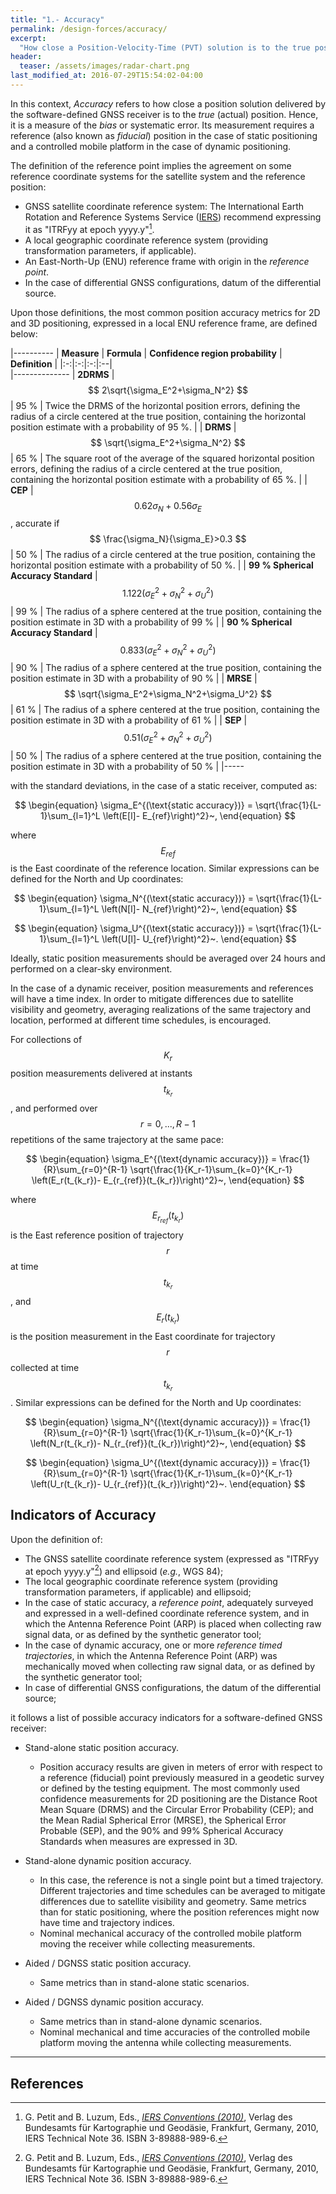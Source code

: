```yaml
---
title: "1.- Accuracy"
permalink: /design-forces/accuracy/
excerpt:
  "How close a Position-Velocity-Time (PVT) solution is to the true position."
header:
  teaser: /assets/images/radar-chart.png
last_modified_at: 2016-07-29T15:54:02-04:00
---
```


In this context, _Accuracy_ refers to how close a position solution delivered by
the software-defined GNSS receiver is to the _true_ (actual) position. Hence, it
is a measure of the _bias_ or systematic error. Its measurement requires a
reference (also known as _fiducial_) position in the case of static positioning
and a controlled mobile platform in the case of dynamic positioning.

The definition of the reference point implies the agreement on some reference
coordinate systems for the satellite system and the reference position:

* GNSS satellite coordinate reference system: The International Earth Rotation
  and Reference Systems Service
  ([IERS](https://www.iers.org/IERS/EN/Home/home_node.html)) recommend
  expressing it as "ITRFyy at epoch yyyy.y"[^Petit10].
* A local geographic coordinate reference system (providing transformation
  parameters, if applicable).
* An East-North-Up (ENU) reference frame with origin in the _reference point_.
* In the case of differential GNSS configurations, datum of the differential
  source.

Upon those definitions, the most common position accuracy metrics for 2D and 3D
positioning, expressed in a local ENU reference frame, are defined below:

|----------
|  **Measure**  |  **Formula** | **Confidence region probability** | **Definition** |
|:-:|:-:|:-:|:--|  
|--------------
|  **2DRMS** | $$ 2\sqrt{\sigma_E^2+\sigma_N^2} $$ | 95 % | Twice the DRMS of the horizontal position errors, defining the radius of a circle centered at the true position, containing the horizontal position estimate with a probability of 95 %. |
|  **DRMS**  | $$ \sqrt{\sigma_E^2+\sigma_N^2} $$  | 65 % | The square root of the average of the squared horizontal position errors, defining the radius of a circle centered at the true position, containing the horizontal position estimate with a probability of 65 %. |
|  **CEP**   | $$ 0.62\sigma_N+0.56\sigma_E $$, accurate if $$ \frac{\sigma_N}{\sigma_E}>0.3 $$ | 50 % | The radius of a circle centered at the true position, containing the horizontal position estimate with a probability of 50 %. |
|  **99 % Spherical Accuracy Standard** | $$ 1.122 \left(\sigma_E^2+\sigma_N^2+\sigma_U^2\right) $$ | 99 % | The radius of a sphere centered at the true position, containing the position estimate in 3D with a probability of 99 %  |
|  **90 % Spherical Accuracy Standard** | $$ 0.833 \left(\sigma_E^2+\sigma_N^2+\sigma_U^2\right) $$ | 90 % | The radius of a sphere centered at the true position, containing the position estimate in 3D with a probability of 90 %  |
|  **MRSE**  | $$ \sqrt{\sigma_E^2+\sigma_N^2+\sigma_U^2} $$ | 61 % | The radius of a sphere centered at the true position, containing the position estimate in 3D with a probability of 61 % |
|  **SEP**   | $$ 0.51 \left(\sigma_E^2+\sigma_N^2+\sigma_U^2\right) $$ | 50 % | The radius of a sphere centered at the true position, containing the position estimate in 3D with a probability of 50 % |
|-----

with the standard deviations, in the case of a static receiver, computed as:

$$ \begin{equation}
\sigma_E^{(\text{static accuracy})} = \sqrt{\frac{1}{L-1}\sum_{l=1}^L \left(E[l]- E_{ref}\right)^2}~,
\end{equation} $$

where $$ E_{ref} $$ is the East coordinate of the reference location. Similar
expressions can be defined for the North and Up coordinates:

$$ \begin{equation}
\sigma_N^{(\text{static accuracy})} = \sqrt{\frac{1}{L-1}\sum_{l=1}^L \left(N[l]- N_{ref}\right)^2}~,
\end{equation} $$

$$ \begin{equation}
\sigma_U^{(\text{static accuracy})} = \sqrt{\frac{1}{L-1}\sum_{l=1}^L \left(U[l]- U_{ref}\right)^2}~.
\end{equation} $$

Ideally, static position measurements should be averaged over 24 hours and
performed on a clear-sky environment.

In the case of a dynamic receiver, position measurements and references will
have a time index. In order to mitigate differences due to satellite visibility
and geometry, averaging realizations of the same trajectory and location,
performed at different time schedules, is encouraged.

For collections of $$ K_r $$ position measurements delivered at instants
$$ t_{k_r} $$, and performed over $$ r=0,...,R-1 $$ repetitions of the same
trajectory at the same pace:

$$ \begin{equation}
\sigma_E^{(\text{dynamic accuracy})} = \frac{1}{R}\sum_{r=0}^{R-1} \sqrt{\frac{1}{K_r-1}\sum_{k=0}^{K_r-1} \left(E_r(t_{k_r})- E_{r_{ref}}(t_{k_r})\right)^2}~,
\end{equation} $$

where $$ E_{r_{ref}}(t_{k_r}) $$ is the East reference position of trajectory
$$ r $$ at time $$ t_{k_r} $$, and $$ E_r(t_{k_r}) $$ is the position
measurement in the East coordinate for trajectory $$ r $$ collected at time
$$ t_{k_r} $$. Similar expressions can be defined for the North and Up
coordinates:

$$ \begin{equation}
\sigma_N^{(\text{dynamic accuracy})} = \frac{1}{R}\sum_{r=0}^{R-1} \sqrt{\frac{1}{K_r-1}\sum_{k=0}^{K_r-1} \left(N_r(t_{k_r})- N_{r_{ref}}(t_{k_r})\right)^2}~,
\end{equation} $$

$$ \begin{equation}
\sigma_U^{(\text{dynamic accuracy})} = \frac{1}{R}\sum_{r=0}^{R-1} \sqrt{\frac{1}{K_r-1}\sum_{k=0}^{K_r-1} \left(U_r(t_{k_r})- U_{r_{ref}}(t_{k_r})\right)^2}~.
\end{equation} $$


## Indicators of Accuracy

Upon the definition of:

  - The GNSS satellite coordinate reference system (expressed as "ITRFyy at
    epoch yyyy.y"[^Petit10]) and ellipsoid (_e.g._, WGS 84);
  - The local geographic coordinate reference system (providing transformation
    parameters, if applicable) and ellipsoid;
  - In the case of static accuracy, a _reference point_, adequately surveyed and
    expressed in a well-defined coordinate reference system, and in which the
    Antenna Reference Point (ARP) is placed when collecting raw signal data, or
    as defined by the synthetic generator tool;
  - In the case of dynamic accuracy, one or more _reference timed trajectories_,
    in which the Antenna Reference Point (ARP) was mechanically moved when
    collecting raw signal data, or as defined by the synthetic generator tool;
  - In case of differential GNSS configurations, the datum of the differential
    source;

it follows a list of possible accuracy indicators for a software-defined GNSS
receiver:

* Stand-alone static position accuracy.
  - Position accuracy results are given in meters of error with respect to a
    reference (fiducial) point previously measured in a geodetic survey or
    defined by the testing equipment. The most commonly used confidence
    measurements for 2D positioning are the Distance Root Mean Square (DRMS) and
    the Circular Error Probability (CEP); and the Mean Radial Spherical Error
    (MRSE), the Spherical Error Probable (SEP), and the 90% and 99% Spherical
    Accuracy Standards when measures are expressed in 3D.

* Stand-alone dynamic position accuracy.
  - In this case, the reference is not a single point but a timed trajectory.
    Different trajectories and time schedules can be averaged to mitigate
    differences due to satellite visibility and geometry. Same metrics than for
    static positioning, where the position references might now have time and
    trajectory indices.
  - Nominal mechanical accuracy of the controlled mobile platform moving the
    receiver while collecting measurements.

* Aided / DGNSS static position accuracy.
  - Same metrics than in stand-alone static scenarios.

* Aided / DGNSS dynamic position accuracy.
  - Same metrics than in stand-alone dynamic scenarios.
  - Nominal mechanical and time accuracies of the controlled mobile platform
  moving the antenna while collecting measurements.

----

## References

[^Petit10]: G. Petit and B. Luzum, Eds., [_IERS Conventions (2010)_](https://www.iers.org/SharedDocs/Publikationen/EN/IERS/Publications/tn/TechnNote36/tn36.pdf?__blob=publicationFile&v=1), Verlag des Bundesamts f&uuml;r Kartographie und Geod&auml;sie, Frankfurt, Germany, 2010, IERS Technical Note 36. ISBN 3-89888-989-6.
